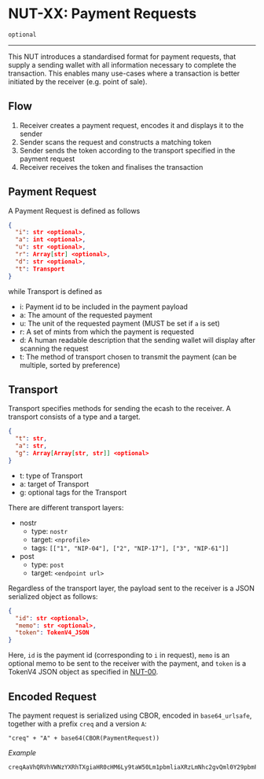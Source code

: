 # NUT-XX: Payment Requests

`optional`

---

This NUT introduces a standardised format for payment requests, that supply a sending wallet with all information necessary to complete the transaction. This enables many use-cases where a transaction is better initiated by the receiver (e.g. point of sale).

## Flow

1. Receiver creates a payment request, encodes it and displays it to the sender
2. Sender scans the request and constructs a matching token
3. Sender sends the token according to the transport specified in the payment request
4. Receiver receives the token and finalises the transaction

## Payment Request

A Payment Request is defined as follows

```json
{
  "i": str <optional>,
  "a": int <optional>,
  "u": str <optional>,
  "r": Array[str] <optional>,
  "d": str <optional>,
  "t": Transport
}
```

while Transport is defined as

- i: Payment id to be included in the payment payload
- a: The amount of the requested payment
- u: The unit of the requested payment (MUST be set if `a` is set)
- r: A set of mints from which the payment is requested
- d: A human readable description that the sending wallet will display after scanning the request
- t: The method of transport chosen to transmit the payment (can be multiple, sorted by preference)

## Transport

Transport specifies methods for sending the ecash to the receiver. A transport consists of a type and a target.

```json
{
  "t": str,
  "a": str,
  "g": Array[Array[str, str]] <optional>
}
```

- t: type of Transport
- a: target of Transport
- g: optional tags for the Transport 

There are different transport layers:

- nostr
  - type: `nostr`
  - target: `<nprofile>`
  - tags: `[["1", "NIP-04"], ["2", "NIP-17"], ["3", "NIP-61"]]`
- post
  - type: `post`
  - target: `<endpoint url>`

Regardless of the transport layer, the payload sent to the receiver is a JSON serialized object as follows:

```json
{
  "id": str <optional>,
  "memo": str <optional>,
  "token": TokenV4_JSON
}
```

Here, `id` is the payment id (corresponding to `i` in request), `memo` is an optional memo to be sent to the receiver with the payment, and `token` is a TokenV4 JSON object as specified in [NUT-00][00].

## Encoded Request

The payment request is serialized using CBOR, encoded in `base64_urlsafe`, together with a prefix `creq` and a version `A`:

`"creq" + "A" + base64(CBOR(PaymentRequest))`

_Example_

```sh
creqAaVhQRVhVWNzYXRhTXgiaHR0cHM6Ly9taW50Lm1pbmliaXRzLmNhc2gvQml0Y29pbmFEeCNQbGVzYXNlIHBheSB0aGUgdmVyeSBmaXJzdCBjYXNodSBwcmFUgaJhVGVub3N0cmJUYXhGbnByb2ZpbGUxcXFzZG11cDZlMno2bWNwZXVlNno2a2wwOGhlNDloY2VuNXhucmMzdG5wdncwbWRndGplbWgwc3V4YTBrag
```

[00]: 00.md